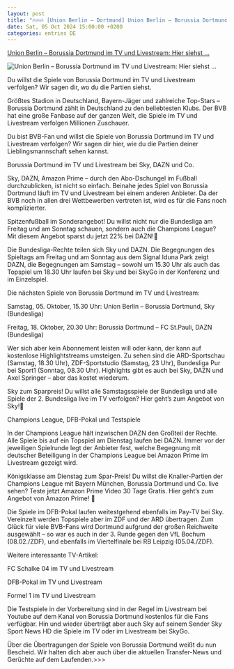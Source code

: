 ```yaml
---
layout: post
title: "🔥🔥🔥 [Union Berlin – Dortmund] Union Berlin – Borussia Dortmund im TV und Livestream: Hier siehst ..."
date: Sat, 05 Oct 2024 15:00:00 +0200
categories: entries DE
---
```

[Union Berlin – Borussia Dortmund im TV und Livestream: Hier siehst ...](https://www.derwesten.de/sport/fussball/bvb/borussia-dortmund-bvb-tv-livestream-sky-dazn-amazon-prime-union-berlin-id300374220.html)

![Union Berlin – Borussia Dortmund im TV und Livestream: Hier siehst ...](https://www.derwesten.de/wp-content/uploads/sites/8/2024/08/bvb-im-tv-und-livestream.jpg)

Du willst die Spiele von Borussia Dortmund im TV und Livestream verfolgen? Wir sagen dir, wo du die Partien siehst.

Größtes Stadion in Deutschland, Bayern-Jäger und zahlreiche Top-Stars – Borussia Dortmund zählt in Deutschland zu den beliebtesten Klubs. Der BVB hat eine große Fanbase auf der ganzen Welt, die Spiele im TV und Livestream verfolgen Millionen Zuschauer.

Du bist BVB-Fan und willst die Spiele von Borussia Dortmund im TV und Livestream verfolgen? Wir sagen dir hier, wie du die Partien deiner Lieblingsmannschaft sehen kannst.

Borussia Dortmund im TV und Livestream bei Sky, DAZN und Co.

Sky, DAZN, Amazon Prime – durch den Abo-Dschungel im Fußball durchzublicken, ist nicht so einfach. Beinahe jedes Spiel von Borussia Dortmund läuft im TV und Livestream bei einem anderen Anbieter. Da der BVB noch in allen drei Wettbewerben vertreten ist, wird es für die Fans noch komplizierter.

Spitzenfußball im Sonderangebot! Du willst nicht nur die Bundesliga am Freitag und am Sonntag schauen, sondern auch die Champions League? Mit diesem Angebot sparst du jetzt 22% bei DAZN!🛒

Die Bundesliga-Rechte teilen sich Sky und DAZN. Die Begegnungen des Spieltags am Freitag und am Sonntag aus dem Signal Iduna Park zeigt DAZN, die Begegnungen am Samstag – sowohl um 15.30 Uhr als auch das Topspiel um 18.30 Uhr laufen bei Sky und bei SkyGo in der Konferenz und im Einzelspiel.

Die nächsten Spiele von Borussia Dortmund im TV und Livestream:

Samstag, 05. Oktober, 15.30 Uhr: Union Berlin – Borussia Dortmund, Sky (Bundesliga)

Freitag, 18. Oktober, 20.30 Uhr: Borussia Dortmund – FC St.Pauli, DAZN (Bundesliga)

Wer sich aber kein Abonnement leisten will oder kann, der kann auf kostenlose Highlightstreams umsteigen. Zu sehen sind die ARD-Sportschau (Samstag, 18.30 Uhr), ZDF-Sportstudio (Samstag, 23 Uhr), Bundesliga Pur bei Sport1 (Sonntag, 08.30 Uhr). Highlights gibt es auch bei Sky, DAZN und Axel Springer – aber das kostet wiederum.

Sky zum Sparpreis! Du willst alle Samstagsspiele der Bundesliga und alle Spiele der 2. Bundesliga live im TV verfolgen? Hier geht’s zum Angebot von Sky!🛒

Champions League, DFB-Pokal und Testspiele

In der Champions League hält inzwischen DAZN den Großteil der Rechte. Alle Spiele bis auf ein Topspiel am Dienstag laufen bei DAZN. Immer vor der jeweiligen Spielrunde legt der Anbieter fest, welche Begegnung mit deutscher Beteiligung in der Champions League bei Amazon Prime im Livestream gezeigt wird.

Königsklasse am Dienstag zum Spar-Preis! Du willst die Knaller-Partien der Champions League mit Bayern München, Borussia Dortmund und Co. live sehen? Teste jetzt Amazon Prime Video 30 Tage Gratis. Hier geht’s zum Angebot von Amazon Prime! 🛒

Die Spiele im DFB-Pokal laufen weitestgehend ebenfalls im Pay-TV bei Sky. Vereinzelt werden Topspiele aber im ZDF und der ARD übertragen. Zum Glück für viele BVB-Fans wird Dortmund aufgrund der großen Reichweite ausgewählt – so war es auch in der 3. Runde gegen den VfL Bochum (08.02./ZDF), und ebenfalls im Viertelfinale bei RB Leipzig (05.04./ZDF).

Weitere interessante TV-Artikel:

FC Schalke 04 im TV und Livestream

DFB-Pokal im TV und Livestream

Formel 1 im TV und Livestream

Die Testspiele in der Vorbereitung sind in der Regel im Livestream bei Youtube auf dem Kanal von Borussia Dortmund kostenlos für die Fans verfügbar. Hin und wieder überträgt aber auch Sky auf seinem Sender Sky Sport News HD die Spiele im TV oder im Livestream bei SkyGo.

Über die Übertragungen der Spiele von Borussia Dortmund weißt du nun Bescheid. Wir halten dich aber auch über die aktuellen Transfer-News und Gerüchte auf dem Laufenden.>>>

